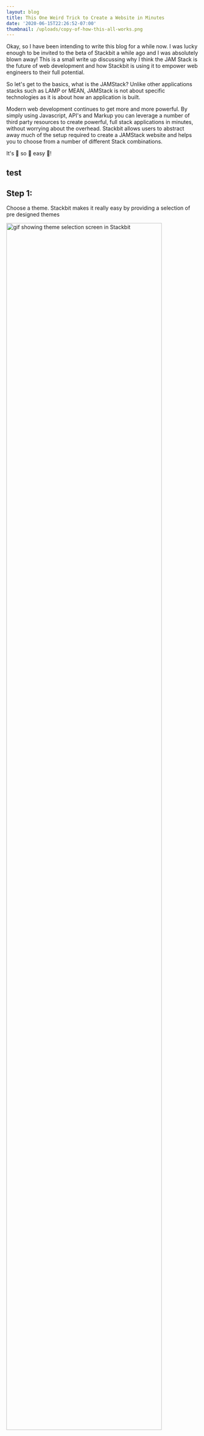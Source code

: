 ```yaml
---
layout: blog
title: This One Weird Trick to Create a Website in Minutes
date: '2020-06-15T22:26:52-07:00'
thumbnail: /uploads/copy-of-how-this-all-works.png
---
```

Okay, so I have been intending to write this blog for a while now. I was lucky enough to be invited to the beta of Stackbit a while ago and I was absolutely blown away! This is a small write up discussing why I think the JAM Stack is the future of web development and how Stackbit is using it to empower web engineers to their full potential.

So let's get to the basics, what is the JAMStack?
Unlike other applications stacks such as LAMP or MEAN, JAMStack is not about specific technologies as it is about how an application is built. 

Modern web development continues to get more and more powerful. By simply using Javascript, API's and Markup you can leverage a number of third party resources to create powerful, full stack applications in minutes, without worrying about the overhead. Stackbit allows users to abstract away much of the setup required to create a JAMStack website and helps you to choose from a number of different Stack combinations.

It's 👏 so 👏 easy 👏!

<h2 color="red"> test </h2>

## Step 1:

Choose a theme. Stackbit makes it really easy by providing a selection of pre designed themes

<img width="90%" class="blog-images-md" alt="gif showing theme selection screen in Stackbit" src="/uploads/sb-choose-theme.gif"/>

<img class="blog-images-md" alt="gif showing theme selection screen in Stackbit" src="/uploads/sb-choose-theme.gif"/>

## Step 2:

Select your site generator

<img class="blog-images-md" alt="gif showing theme selection screen in Stackbit" src="/uploads/stack.gif"/>

Choose from a wide selection of well known static site generators such as Gatsby and Jekyll.

## Step 3:

Select the content management system / cms you want to use, or none. I choose Netlify's CMS because it's lightweight and simple to use.

<img class="blog-images-md" alt="image showing selection screen for content management systems in Stackbit" src="/uploads/netl.gif"/>

That's it! 
No you can upload your content and style it however you please.

[See live page here!](https://jam-jam.netlify.app/)

